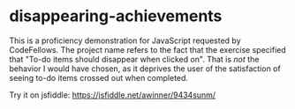 # disappearing-achievements

This is a proficiency demonstration for JavaScript requested by CodeFellows.
The project name refers to the fact that the exercise specified that "To-do
items should disappear when clicked on". That is *not* the behavior I would
have chosen, as it deprives the user of the satisfaction of seeing to-do items
crossed out when completed.

Try it on jsfiddle:  https://jsfiddle.net/awinner/9434sunm/
